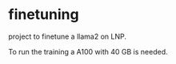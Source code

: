 # finetuning

project to finetune a llama2 on LNP.

To run the training a A100 with 40 GB is needed.
